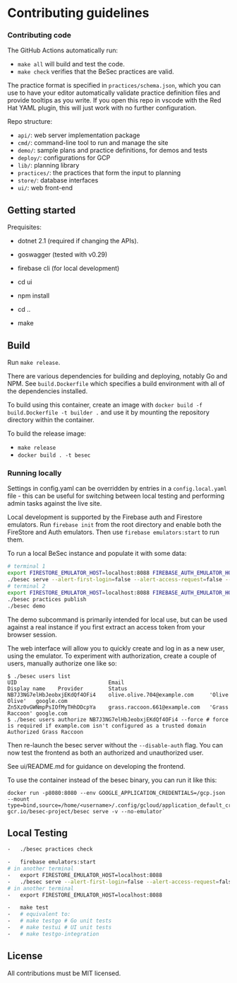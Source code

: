 # Contributing guidelines

### Contributing code

The GitHub Actions automatically run:

-   `make all` will build and test the code.
-   `make check` verifies that the BeSec practices are valid.

The practice format is specified in `practices/schema.json`, which you can use
to have your editor automatically validate practice definition files and
provide tooltips as you write. If you open this repo in vscode with the Red Hat
YAML plugin, this will just work with no further configuration.

Repo structure:

-   `api/`: web server implementation package
-   `cmd/`: command-line tool to run and manage the site
-   `demo/`: sample plans and practice definitions, for demos and tests
-   `deploy/`: configurations for GCP
-   `lib/`: planning library
-   `practices/`: the practices that form the input to planning
-   `store/`: database interfaces
-   `ui/`: web front-end

## Getting started

Prequisites:

-   dotnet 2.1 (required if changing the APIs).
-   goswagger (tested with v0.29)
-   firebase cli (for local development)

-   cd ui
-   npm install
-   cd ..
-   make

## Build

Run `make release`.

There are various dependencies for building and deploying, notably Go and NPM.
See `build.Dockerfile` which specifies a build environment with all of the
dependencies installed.

To build using this container, create an image with `docker build -f build.Dockerfile -t builder .` and use it by mounting the repository directory
within the container.

To build the release image:

-   `make release`
-   `docker build . -t besec`

### Running locally

Settings in config.yaml can be overridden by entries in a `config.local.yaml`
file - this can be useful for switching between local testing and performing
admin tasks against the live site.

Local development is supported by the Firebase auth and Firestore emulators.
Run `firebase init` from the root directory and enable both the FireStore and
Auth emulators. Then use `firebase emulators:start` to run them.

To run a local BeSec instance and populate it with some data:

```sh
# terminal 1
export FIRESTORE_EMULATOR_HOST=localhost:8088 FIREBASE_AUTH_EMULATOR_HOST=localhost:9099
./besec serve --alert-first-login=false --alert-access-request=false --disable-auth
# terminal 2
export FIRESTORE_EMULATOR_HOST=localhost:8088 FIREBASE_AUTH_EMULATOR_HOST=localhost:9099
./besec practices publish
./besec demo
```

The demo subcommand is primarily intended for local use, but can be used
against a real instance if you first extract an access token from your browser
session.

The web interface will allow you to quickly create and log in as a new user,
using the emulator. To experiment with authorization, create a couple of users,
manually authorize one like so:

```
$ ./besec users list
UID                             Email                           Display name    Provider        Status
NB7J3NG7elHbJeobxjEKdQf4OFi4    olive.olive.704@example.com     'Olive Olive'   google.com
Zn5Xz0vGWNmpPsIOfMyTHhDDcpYa    grass.raccoon.661@example.com   'Grass Raccoon' google.com
$ ./besec users authorize NB7J3NG7elHbJeobxjEKdQf4OFi4 --force # force is required if example.com isn't configured as a trusted domain
Authorized Grass Raccoon
```

Then re-launch the besec server without the `--disable-auth` flag. You can now
test the frontend as both an authorized and unauthorized user.

See ui/README.md for guidance on developing the frontend.

To use the container instead of the besec binary, you can run it like this:

    docker run -p8080:8080 --env GOOGLE_APPLICATION_CREDENTIALS=/gcp.json --mount type=bind,source=/home/<username>/.config/gcloud/application_default_credentials.json,destination=/gcp.json gcr.io/besec-project/besec serve -v --no-emulator`

## Local Testing

```sh
-   ./besec practices check

-   firebase emulators:start
# in another terminal
-   export FIRESTORE_EMULATOR_HOST=localhost:8088
-   ./besec serve --alert-first-login=false --alert-access-request=false --port=8081 --disable-auth
# in another terminal
-   export FIRESTORE_EMULATOR_HOST=localhost:8088

-   make test
-   # equivalent to:
-   # make testgo # Go unit tests
-   # make testui # UI unit tests
-   # make testgo-integration
```

## License

All contributions must be MIT licensed.
